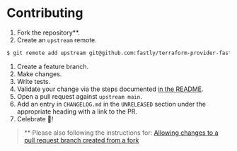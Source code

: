 # Contributing

1. Fork the repository**.
1. Create an `upstream` remote.
```bash
$ git remote add upstream git@github.com:fastly/terraform-provider-fastly.git
```
1. Create a feature branch.
1. Make changes.
1. Write tests.
1. Validate your change via the steps documented [in the README](./README.md#testing).
1. Open a pull request against `upstream main`.
1. Add an entry in `CHANGELOG.md` in the `UNRELEASED` section under the appropriate heading with a link to the PR.
1. Celebrate :tada:!

> ** Please also following the instructions for: [Allowing changes to a pull request branch created from a fork](https://docs.github.com/en/pull-requests/collaborating-with-pull-requests/working-with-forks/allowing-changes-to-a-pull-request-branch-created-from-a-fork)
